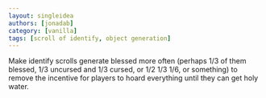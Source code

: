 ```yaml
---
layout: singleidea
authors: [jonadab]
category: [vanilla]
tags: [scroll of identify, object generation]
---
```

Make identify scrolls generate blessed more often (perhaps 1/3 of them blessed, 1/3 uncursed and 1/3 cursed, or 1/2 1/3 1/6, or something) to remove the incentive for players to hoard everything until they can get holy water.
